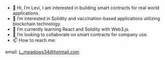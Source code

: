 - 👋 Hi, I’m Levi, I am interested in building smart contracts for real world applications.
- 👀 I’m interested in Solidity and vaccination-based applications utilizing blockchain technology.
- 🌱 I’m currently learning React and Solidity with Web3.js.
- 💞️ I’m looking to collaborate on smart contracts for company use.
- 📫 How to reach me:

email: L_meadows34@hotmail.com

<!---
Levike34/Levike34 is a ✨ special ✨ repository because its `README.md` (this file) appears on your GitHub profile.
You can click the Preview link to take a look at your changes.
--->
